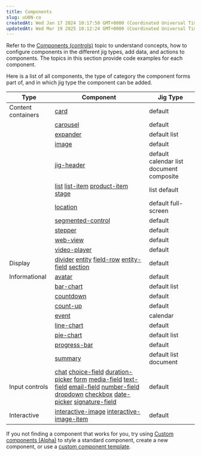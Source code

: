 ```yaml
---
title: Components
slug: uU0N-co
createdAt: Wed Jan 17 2024 10:17:50 GMT+0000 (Coordinated Universal Time)
updatedAt: Wed Mar 19 2025 10:12:24 GMT+0000 (Coordinated Universal Time)
---
```


Refer to the [Components (controls)](https://docs.jigx.com/components-controls) topic to understand concepts, how to configure components in the different jig types, add data, and actions to components. The topics in this section provide code examples for each component.

Here is a list of all components, the type of category the component forms part of, and in which jig type the component can be added.

| **Type**           | **Component**                                                                                                                                                                                                                                                                                                                                                                                                                                                                                                                                                                                                  | **Jig Type**                                             |
| ------------------ | -------------------------------------------------------------------------------------------------------------------------------------------------------------------------------------------------------------------------------------------------------------------------------------------------------------------------------------------------------------------------------------------------------------------------------------------------------------------------------------------------------------------------------------------------------------------------------------------------------------- | -------------------------------------------------------- |
| Content containers | [card](./Components/card.md)                                                                                                                                                                                                                                                                                                                                                                                                                                                                                                                                                                                   | default                                                  |
|                    | [carousel](./Components/carousel.md)                                                                                                                                                                                                                                                                                                                                                                                                                                                                                                                                                                           | default                                                  |
|                    | [expander](./Components/expander.md)                                                                                                                                                                                                                                                                                                                                                                                                                                                                                                                                                                           | default&#xA;list                                         |
|                    | [image](./Components/image.md)                                                                                                                                                                                                                                                                                                                                                                                                                                                                                                                                                                                 | default                                                  |
|                    | [jig-header](./Components/jig-header.md)                                                                                                                                                                                                                                                                                                                                                                                                                                                                                                                                                                       | default&#xA;calendar&#xA;list&#xA;document&#xA;composite |
|                    | [list](./Components/list.md)&#xA;[list-item](./Components/list/list-item.md)&#xA;[product-item](./Components/list/product-item.md)&#xA;[stage](./Components/list/stage.md)                                                                                                                                                                                                                                                                                                                                                                                                                                     | list&#xA;default                                         |
|                    | [location](./Components/location.md)                                                                                                                                                                                                                                                                                                                                                                                                                                                                                                                                                                           | default&#xA;full-screen                                  |
|                    | [segmented-control](./Components/segmented-control.md)                                                                                                                                                                                                                                                                                                                                                                                                                                                                                                                                                         | default                                                  |
|                    | [stepper](./Components/stepper.md)                                                                                                                                                                                                                                                                                                                                                                                                                                                                                                                                                                             | default                                                  |
|                    | [web-view](./Components/web-view.md)                                                                                                                                                                                                                                                                                                                                                                                                                                                                                                                                                                           | default                                                  |
|                    | [video-player](./Components/video-player.md)                                                                                                                                                                                                                                                                                                                                                                                                                                                                                                                                                                   | default                                                  |
| Display            | [divider](./Components/divider.md) &#xA;[entity](./Components/entity.md)&#xA;[field-row](./Components/entity/field-row.md)&#xA;[entity-field](./Components/entity/entity-field.md)&#xA;[section](./Components/entity/section.md)                                                                                                                                                                                                                                                                                                                                                                               | default                                                  |
| Informational      | [avatar](./Components/avatar.md)                                                                                                                                                                                                                                                                                                                                                                                                                                                                                                                                                                               | default                                                  |
|                    | [bar-chart](./Components/charts/bar-chart.md)                                                                                                                                                                                                                                                                                                                                                                                                                                                                                                                                                                  | default&#xA;list                                         |
|                    | [countdown](./Components/countdown.md)                                                                                                                                                                                                                                                                                                                                                                                                                                                                                                                                                                         | default                                                  |
|                    | [count-up](./Components/count-up.md)                                                                                                                                                                                                                                                                                                                                                                                                                                                                                                                                                                           | default                                                  |
|                    | [event](./Components/event.md)                                                                                                                                                                                                                                                                                                                                                                                                                                                                                                                                                                                 | calendar                                                 |
|                    | [line-chart](./Components/charts/line-chart.md)                                                                                                                                                                                                                                                                                                                                                                                                                                                                                                                                                                | default                                                  |
|                    | [pie-chart](./Components/charts/pie-chart.md)                                                                                                                                                                                                                                                                                                                                                                                                                                                                                                                                                                  | default&#xA;list                                         |
|                    | [progress-bar](./Components/progress-bar.md)                                                                                                                                                                                                                                                                                                                                                                                                                                                                                                                                                                   | default                                                  |
|                    | [summary](./Components/summary.md)                                                                                                                                                                                                                                                                                                                                                                                                                                                                                                                                                                             | default&#xA;list&#xA;document                            |
| Input controls     | [chat](./Components/chat.md) &#xA;[choice-field](./Components/form/choice-field.md) &#xA;[duration-picker](./Components/form/duration-picker.md) &#xA;[form](./Components/form.md)&#xA;[media-field](./Components/form/media-field.md)&#xA;[text-field](./Components/form/text-field.md)&#xA;[email-field](./Components/form/email-field.md)&#xA;[number-field](./Components/form/number-field.md)&#xA;[dropdown](./Components/form/dropdown.md)&#xA;[checkbox](./Components/form/checkbox.md)&#xA;[date-picker](./Components/form/date-picker.md)&#xA;[signature-field](./Components/form/signature-field.md) | default                                                  |
| Interactive        | [interactive-image](./Components/interactive-image.md)&#xA;[interactive-image-item](./Components/interactive-image/interactive-image-item.md)                                                                                                                                                                                                                                                                                                                                                                                                                                                                  | default                                                  |

If you not finding a component that works for you, try using [Custom components (Alpha)](<./Custom components _Alpha_.md>) to style a standard component, create a new component, or use a [custom component template](<./Custom components _Alpha_/Templates _Alpha_.md>).
